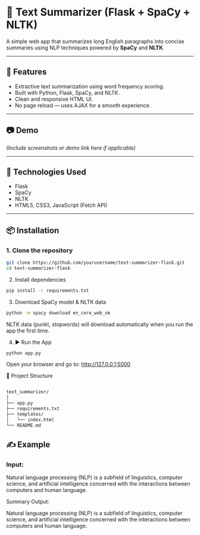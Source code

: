 # 📄 Text Summarizer (Flask + SpaCy + NLTK)

A simple web app that summarizes long English paragraphs into concise summaries using NLP techniques powered by **SpaCy** and **NLTK**.

---

## 🚀 Features

- Extractive text summarization using word frequency scoring.
- Built with Python, Flask, SpaCy, and NLTK.
- Clean and responsive HTML UI.
- No page reload — uses AJAX for a smooth experience.

---

## 📷 Demo

*(Include screenshots or demo link here if applicable)*

---

## 🧠 Technologies Used

- Flask  
- SpaCy  
- NLTK  
- HTML5, CSS3, JavaScript (Fetch API)

---

## 📦 Installation

### 1. Clone the repository

```bash
git clone https://github.com/yourusername/text-summarizer-flask.git
cd text-summarizer-flask
```

2. Install dependencies
```bash
pip install -r requirements.txt
```
3. Download SpaCy model & NLTK data
```bash
python -m spacy download en_core_web_sm
```
NLTK data (punkt, stopwords) will download automatically when you run the app the first time.

4. ▶️ Run the App
```bash
python app.py
```
Open your browser and go to: http://127.0.0.1:5000

📁 Project Structure
```bash

text_summarizer/
│
├── app.py
├── requirements.txt
├── templates/
│   └── index.html
└── README.md
```

## ✍️ Example
### Input:

Natural language processing (NLP) is a subfield of linguistics, computer science, and artificial intelligence concerned with the interactions between computers and human language.

Summary Output:

Natural language processing (NLP) is a subfield of linguistics, computer science, and artificial intelligence concerned with the interactions between computers and human language.

